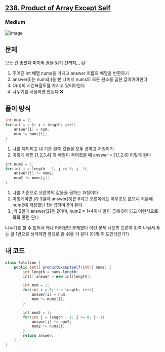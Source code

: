 <h2><a href="https://leetcode.com/problems/product-of-array-except-self">238. Product of Array Except Self</a></h2><h3>Medium</h3>

![image](https://github.com/user-attachments/assets/ec763c28-ea5c-46e2-af81-48a91d954237)

## 문제
모든 건 좋았다 마지막 줄을 읽기 전까지,,, 😥

1. 주어진 int 배열 nums을 가지고 answer 이름의 배열을 반환하기
2. answer[i]는 nums[i]을 뺀 나머지 nums의 모든 원소를 곱한 값이어야한다
3. O(n)의 시간복잡도를 가지고 있어야한다
4. 나누기를 사용하면 안된다 ❌

## 풀이 방식
```java
int num = 1;
for(int i = 0; i < length; i++){
    answer[i] = num;
    num *= nums[i];
}
```
1. 나를 제외하고 내 기준 왼쪽 값들을 모두 곱하고 저장하기
2. 이렇게 하면 [1,2,3,4] 의 배열이 주어졌을 때 answer = [1,1,2,6] 이렇게 된다

```java
int num2 = 1;
for(int j = length - 1; j >= 0; j--){
    answer[j] *= num2;
    num2 *= nums[j];
}
```
1. 나를 기준으로 오른쪽의 값들을 곱하는 과정이다
2. 이렇게하면 j가 3일때 answer[3]은 6이고 오른쪽에는 아무것도 없으니 처음에 num2에 저장했던 1을 곱하여 6이 된다
3. j가 2일때 answer[2]은 2이며, num2 = 1*4이니 둘이 곱해 8이 되고 이런식으로 쭉쭉 풀면 된다

나누기를 할 수 없어서 꽤나 어려웠던 문제였다 이런 문제 나오면 오른쪽 왼쪽 나눠서 푸는 걸 1번으로 생각하면 앞으로 좀 쉬울 거 같다 (이게 투 포인터인가?)

## 내 코드
```java
class Solution {
    public int[] productExceptSelf(int[] nums) {
        int length = nums.length;
        int[] answer = new int[length];

        int num = 1;
        for(int i = 0; i < length; i++){
            answer[i] = num;
            num *= nums[i];
        }

        int num2 = 1;
        for(int j = length - 1; j >= 0; j--){
            answer[j] *= num2;
            num2 *= nums[j];
        }
        return answer;
    }
}
```
